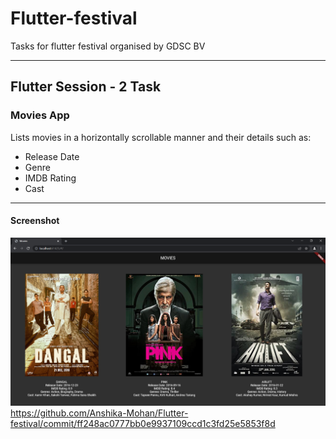 # Flutter-festival
Tasks for flutter festival organised by GDSC BV
***

## Flutter Session - 2 Task

### Movies App 

Lists movies in a horizontally scrollable manner and their details such as:
* Release Date
* Genre
* IMDB Rating
* Cast
***
#### Screenshot
![Screenshot](https://github.com/Anshika-Mohan/Flutter-festival/blob/main/Movie_App_Screenshot.PNG)
https://github.com/Anshika-Mohan/Flutter-festival/commit/ff248ac0777bb0e9937109ccd1c3fd25e5853f8d
